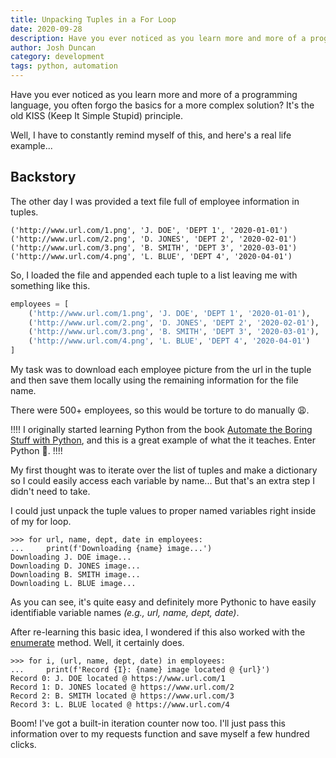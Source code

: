 ```yaml
---
title: Unpacking Tuples in a For Loop
date: 2020-09-28
description: Have you ever noticed as you learn more and more of a programming language, you often forgo the basics for a more complex solution? Well, today I was reminded of the KISS principle when I needed to unpack a bunch of tuples.
author: Josh Duncan
category: development
tags: python, automation
---
```


Have you ever noticed as you learn more and more of a programming language, you often forgo the basics for a more complex solution? It's the old KISS (Keep It Simple Stupid) principle.

Well, I have to constantly remind myself of this, and here's a real life example...

## Backstory

The other day I was provided a text file full of employee information in tuples.

```
('http://www.url.com/1.png', 'J. DOE', 'DEPT 1', '2020-01-01')
('http://www.url.com/2.png', 'D. JONES', 'DEPT 2', '2020-02-01')
('http://www.url.com/3.png', 'B. SMITH', 'DEPT 3', '2020-03-01')
('http://www.url.com/4.png', 'L. BLUE', 'DEPT 4', '2020-04-01')
```

So, I loaded the file and appended each tuple to a list leaving me with something like this.

```python
employees = [
    ('http://www.url.com/1.png', 'J. DOE', 'DEPT 1', '2020-01-01'),
    ('http://www.url.com/2.png', 'D. JONES', 'DEPT 2', '2020-02-01'),
    ('http://www.url.com/3.png', 'B. SMITH', 'DEPT 3', '2020-03-01'),
    ('http://www.url.com/4.png', 'L. BLUE', 'DEPT 4', '2020-04-01')
]
```

My task was to download each employee picture from the url in the tuple and then save them locally using the remaining information for the file name.

There were 500+ employees, so this would be torture to do manually 😩.

!!!!
I originally started learning Python from the book [Automate the Boring Stuff with Python][automate], and this is a great example of what the it teaches. Enter Python 🐍.
!!!!

[automate]: https://automatetheboringstuff.com/

My first thought was to iterate over the list of tuples and make a dictionary so I could easily access each variable by name... But that's an extra step I didn't need to take.

I could just unpack the tuple values to proper named variables right inside of my for loop.

```pycon
>>> for url, name, dept, date in employees:
...     print(f'Downloading {name} image...')
Downloading J. DOE image...
Downloading D. JONES image...
Downloading B. SMITH image...
Downloading L. BLUE image...
```

As you can see, it's quite easy and definitely more Pythonic to have easily identifiable variable names _(e.g., url, name, dept, date)_.

After re-learning this basic idea, I wondered if this also worked with the [enumerate][enumerate] method. Well, it certainly does.

[enumerate]: https://docs.python.org/3/library/functions.html?highlight=enumerate#enumerate

```pycon
>>> for i, (url, name, dept, date) in employees:
...     print(f'Record {I}: {name} image located @ {url}')
Record 0: J. DOE located @ https://www.url.com/1
Record 1: D. JONES located @ https://www.url.com/2
Record 2: B. SMITH located @ https://www.url.com/3
Record 3: L. BLUE located @ https://www.url.com/4
```

Boom! I've got a built-in iteration counter now too. I'll just pass this information over to my requests function and save myself a few hundred clicks.
